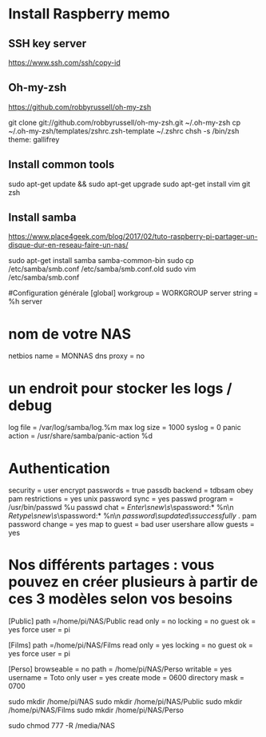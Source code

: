 # Install Raspberry memo

## SSH key server
https://www.ssh.com/ssh/copy-id

## Oh-my-zsh

https://github.com/robbyrussell/oh-my-zsh

git clone git://github.com/robbyrussell/oh-my-zsh.git ~/.oh-my-zsh
cp ~/.oh-my-zsh/templates/zshrc.zsh-template ~/.zshrc
chsh -s /bin/zsh
theme: gallifrey

## Install common tools
sudo apt-get update && sudo apt-get upgrade
sudo apt-get install vim git zsh 

## Install samba

https://www.place4geek.com/blog/2017/02/tuto-raspberry-pi-partager-un-disque-dur-en-reseau-faire-un-nas/

sudo apt-get install samba samba-common-bin
sudo cp /etc/samba/smb.conf /etc/samba/smb.conf.old
sudo vim /etc/samba/smb.conf



#Configuration générale
[global]
   workgroup = WORKGROUP
   server string = %h server

   # nom de votre NAS
   netbios name = MONNAS
   dns proxy = no

   # un endroit pour stocker les logs / debug
   log file = /var/log/samba/log.%m
   max log size = 1000
   syslog = 0
   panic action = /usr/share/samba/panic-action %d

   # Authentication

   security = user
   encrypt passwords = true
   passdb backend = tdbsam
   obey pam restrictions = yes
   unix password sync = yes
   passwd program = /usr/bin/passwd %u
   passwd chat = *Enter\snew\s*\spassword:* %n\n *Retype\snew\s*\spassword:* %n\n *password\supdated\ssuccessfully* .
   pam password change = yes
   map to guest = bad user
   usershare allow guests = yes

# Nos différents partages : vous pouvez en créer plusieurs à partir de ces 3 modèles selon vos besoins
[Public]
   path =/home/pi/NAS/Public
   read only = no
   locking = no
   guest ok = yes
   force user = pi

[Films]
   path =/home/pi/NAS/Films
   read only = yes
   locking = no
   guest ok = yes
   force user = pi

[Perso]
   browseable = no
   path = /home/pi/NAS/Perso
   writable = yes
   username = Toto
   only user = yes
   create mode = 0600
   directory mask = 0700


sudo mkdir /home/pi/NAS
sudo mkdir /home/pi/NAS/Public
sudo mkdir /home/pi/NAS/Films
sudo mkdir /home/pi/NAS/Perso



sudo chmod 777 -R /media/NAS


